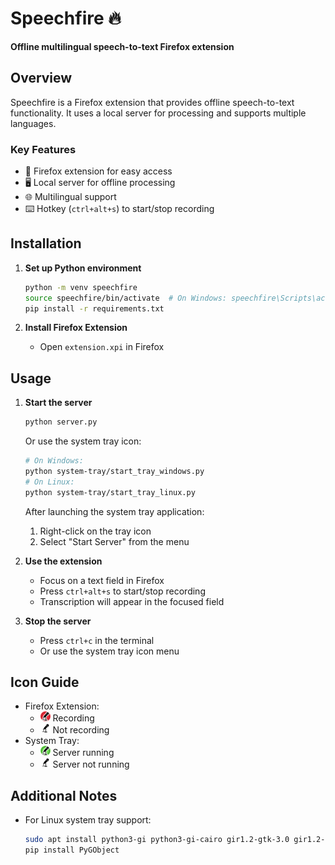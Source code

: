 # Speechfire 🔥

**Offline multilingual speech-to-text Firefox extension**

## Overview

Speechfire is a Firefox extension that provides offline speech-to-text functionality. It uses a local server for processing and supports multiple languages.

### Key Features

- 🦊 Firefox extension for easy access
- 🖥️ Local server for offline processing
- 🌐 Multilingual support
- ⌨️ Hotkey (`ctrl+alt+s`) to start/stop recording

## Installation

1. **Set up Python environment**

   ```bash
   python -m venv speechfire
   source speechfire/bin/activate  # On Windows: speechfire\Scripts\activate
   pip install -r requirements.txt
   ```

2. **Install Firefox Extension**
   - Open `extension.xpi` in Firefox

## Usage

1. **Start the server**

   ```bash
   python server.py
   ```

   Or use the system tray icon:

   ```bash
   # On Windows:
   python system-tray/start_tray_windows.py
   # On Linux:
   python system-tray/start_tray_linux.py
   ```

   After launching the system tray application:

   1. Right-click on the tray icon
   2. Select "Start Server" from the menu

2. **Use the extension**

   - Focus on a text field in Firefox
   - Press `ctrl+alt+s` to start/stop recording
   - Transcription will appear in the focused field

3. **Stop the server**
   - Press `ctrl+c` in the terminal
   - Or use the system tray icon menu

## Icon Guide

- Firefox Extension:
  - <img src="extension/icon/icon-red.png" alt="Red Icon" width="16" height="16"> Recording
  - <img src="extension/icon/icon.png" alt="White Icon" width="16" height="16"> Not recording
- System Tray:
  - <img src="extension/icon/icon-green.png" alt="Green Icon" width="16" height="16"> Server running
  - <img src="extension/icon/icon.png" alt="White Icon" width="16" height="16"> Server not running

## Additional Notes

- For Linux system tray support:
  ```bash
  sudo apt install python3-gi python3-gi-cairo gir1.2-gtk-3.0 gir1.2-appindicator3-0.1
  pip install PyGObject
  ```

